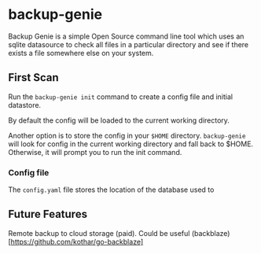 # backup-genie

Backup Genie is a simple Open Source command line tool which uses an sqlite
datasource to check all files in a particular directory and see if there exists
a file somewhere else on your system.

## First Scan

Run the `backup-genie init` command to create a config file and initial
datastore.

By default the config will be loaded to the current working directory.

Another option is to store the config in your `$HOME` directory. `backup-genie`
will look for config in the current working directory and fall back to $HOME.
Otherwise, it will prompt you to run the init command.

### Config file

The `config.yaml` file stores the location of the database used to 

## Future Features

Remote backup to cloud storage (paid).
Could be useful (backblaze)[https://github.com/kothar/go-backblaze]